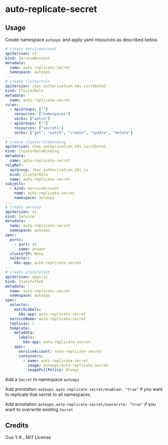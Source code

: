 # auto-replicate-secret

## Usage

Create namespace `autoops` and apply yaml resources as described below.

```yaml
# create serviceaccount
apiVersion: v1
kind: ServiceAccount
metadata:
  name: auto-replicate-secret
  namespace: autoops
---
# create clusterrole
apiVersion: rbac.authorization.k8s.io/v1beta1
kind: ClusterRole
metadata:
  name: auto-replicate-secret
rules:
  - apiGroups: [""]
    resources: ["namespaces"]
    verbs: ["watch"]
  - apiGroups: [""]
    resources: ["secrets"]
    verbs: ["get", "watch", "create", "update", "delete"]
---
# create clusterrolebinding
apiVersion: rbac.authorization.k8s.io/v1beta1
kind: ClusterRoleBinding
metadata:
  name: auto-replicate-secret
roleRef:
  apiGroup: rbac.authorization.k8s.io
  kind: ClusterRole
  name: auto-replicate-secret
subjects:
  - kind: ServiceAccount
    name: auto-replicate-secret
    namespace: autoops
---
# create service
apiVersion: v1
kind: Service
metadata:
  name: auto-replicate-secret
  namespace: autoops
spec:
  ports:
    - port: 42
      name: answer
  clusterIP: None
  selector:
    k8s-app: auto-replicate-secret
---
# create statefulset
apiVersion: apps/v1
kind: StatefulSet
metadata:
  name: auto-replicate-secret
  namespace: autoops
spec:
  selector:
    matchLabels:
      k8s-app: auto-replicate-secret
  serviceName: auto-replicate-secret
  replicas: 1
  template:
    metadata:
      labels:
        k8s-app: auto-replicate-secret
    spec:
      serviceAccount: auto-replicate-secret
      containers:
        - name: auto-replicate-secret
          image: autoops/auto-replicate-secret
          imagePullPolicy: Always
```

Add a `Secret` to namespace `autoops`

Add annotation `autoops.auto-replicate-secret/enabled: "true"` if you want to replicate that secret to all namespaces

Add annotation `autoops.auto-replicate-secret/overwrite: "true"` if you want to overwrite existing `Secret`

## Credits

Guo Y.K., MIT License
